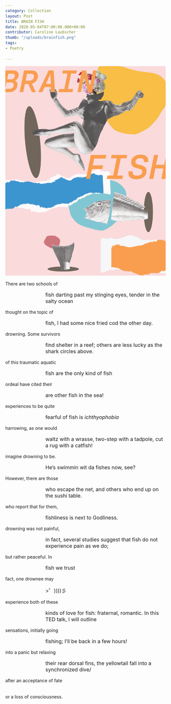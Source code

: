 ```yaml
---
category: Collection
layout: Post
title: BRAIN FISH
date: 2020-05-04T07:00:00.000+00:00
contributor: Caroline Laubscher
thumb: "/uploads/brainfish.png"
tags:
- Poetry

---
```

![](/uploads/brainfish.png)

There are two schools of

<p style="text-align:left; font-size:1rem; margin-left:25%">fish darting past my stinging eyes, tender in the salty ocean</p>

thought on the topic of

<p style="text-align:left; font-size:1rem; margin-left:25%">fish, I had some nice fried cod the other day.</p>

drowning. Some survivors

<p style="text-align:left; font-size:1rem; margin-left:25%">find shelter in a reef; others are less lucky as the shark circles above.</p>

of this traumatic aquatic

<p style="text-align:left; font-size:1rem; margin-left:25%">fish are the only kind of fish</p>

ordeal have cited their

<p style="text-align:left; font-size:1rem; margin-left:25%">are other fish in the sea!</p>

experiences to be quite

<p style="text-align:left; font-size:1rem; margin-left:25%">fearful of fish is <i>ichthyophobia</i></p>

harrowing, as one would

<p style="text-align:left; font-size:1rem; margin-left:25%">waltz with a wrasse, two-step with a tadpole, cut a rug with a catfish!</p>

imagine drowning to be.

<p style="text-align:left; font-size:1rem; margin-left:25%">He’s swimmin wit da fishes now, see?</p>

However, there are those

<p style="text-align:left; font-size:1rem; margin-left:25%">who escape the net, and others who end up on the sushi table.</p>

who report that for them,

<p style="text-align:left; font-size:1rem; margin-left:25%">fishliness is next to Godliness.</p>

drowning was not painful,

<p style="text-align:left; font-size:1rem; margin-left:25%">in fact, several studies suggest that fish do not experience pain as we do;</p>

but rather peaceful. In

<p style="text-align:left; font-size:1rem; margin-left:25%">fish we trust</p>

fact, one drownee may

<p style="text-align:left; font-size:1rem; margin-left:25%">>゜))))彡</p>

experience both of these

<p style="text-align:left; font-size:1rem; margin-left:25%">kinds of love for fish: fraternal, romantic. In this TED talk, I will outline</p>

sensations, initially going

<p style="text-align:left; font-size:1rem; margin-left:25%">fishing; I’ll be back in a few hours!</p>

into a panic but relaxing

<p style="text-align:left; font-size:1rem; margin-left:25%">their rear dorsal fins, the yellowtail fall into a synchronized dive/</p>

after an acceptance of fate
<br><br><br>
or a loss of consciousness.
